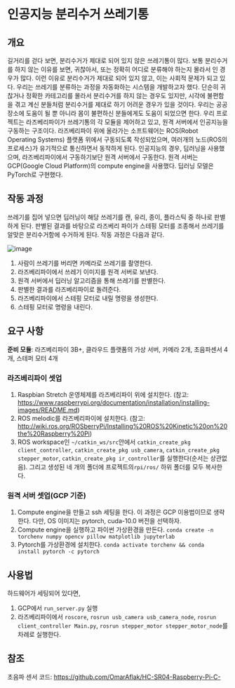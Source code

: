 # 인공지능 분리수거 쓰레기통
## 개요
길거리를 걷다 보면, 분리수거가 제대로 되어 있지 않은 쓰레기통이 많다. 보통 분리수거를 하지 않는 이유를 보면, 귀찮아서, 또는 정확히 어디로 분류해야 하는지 몰라서 인 경우가 많다. 이런 이유로 분리수거가 제대로 되어 있지 않고, 이는 사회적 문제가 되고 있다. 우리는 쓰레기를 분류하는 과정을 자동화하는 시스템을 개발하고자 했다.
단순히 귀찮거나 정확한 카테고리를 몰라서 분리수거를 하지 않는 경우도 있지만, 시각에 불편함을 겪고 계신 분들처럼 분리수거를 제대로 하기 어려운 경우가 있을 것이다. 우리는 공공장소에 도움이 될 뿐 아니라 몸이 불편하신 분들에게도 도움이 되었으면 한다.
우리 프로젝트는 라즈베리파이가 쓰레기통의 각 모듈을 제어하고 있고, 원격 서버에서 인공지능을 구동하는 구조이다. 라즈베리파이 위에 올라가는 소프트웨어는 ROS(Robot Operating Systems) 플랫폼 위에서 구동되도록 작성되었으며, 여러개의 노드(ROS의 프로세스)가 유기적으로 통신하면서 동작하게 된다. 인공지능의 경우, 딥러닝을 사용했으며, 라즈베리파이에서 구동하기보단 원격 서버에서 구동한다. 원격 서버는 GCP(Google Cloud Platform)의 compute engine을 사용했다. 딥러닝 모델은 PyTorch로 구현했다.

## 작동 과정
쓰레기를 집어 넣으면 딥러닝이 해당 쓰레기를 캔, 유리, 종이, 플라스틱 중 하나로 판별하게 된다. 판별된 결과를 바탕으로 라즈베리 파이가 스테핑 모터를 조종해서 쓰레기를 알맞은 분리수거함에 수거하게 된다. 작동 과정은 다음과 같다.

![image](https://user-images.githubusercontent.com/26874750/66266151-04ff8280-e85c-11e9-956f-d17cd98b18d9.png)

1. 사람이 쓰레기를 버리면 카메라로 쓰레기를 촬영한다.
2. 라즈베리파이에서 쓰레기 이미지를 원격 서버로 보낸다.
3. 원격 서버에서 딥러닝 알고리즘을 통해 쓰레기를 판별한다.
4. 판별한 결과를 라즈베리파이로 돌려준다.
5. 라즈베리파이에서 스테핑 모터로 내릴 명령을 생성한다.
6. 스테핑 모터로 명령을 내린다.

## 요구 사항
**준비 모듈**: 라즈베리파이 3B+, 클라우드 플랫폼의 가상 서버, 카메라 2개, 초음파센서 4개, 스테퍼 모터 4개

### 라즈베리파이 셋업
1. Raspbian Stretch 운영체제를 라즈베리파이 위에 설치한다. (참고: https://www.raspberrypi.org/documentation/installation/installing-images/README.md)
2. ROS melodic를 라즈베리파이에 설치한다. (참고: http://wiki.ros.org/ROSberryPi/Installing%20ROS%20Kinetic%20on%20the%20Raspberry%20Pi)
3. ROS workspace인 ```~/catkin_ws/src```안에서 ```catkin_create_pkg client_controller```, ```catkin_create_pkg usb_camera```, ```catkin_create_pkg stepper_motor```, ```catkin_create_pkg ir_controller```를 실행한다(순서는 상관없음). 그리고 생성된 네 개의 폴더에 프로젝트의```rpi/ros/``` 하위 폴더를 모두 복사한다.

### 원격 서버 셋업(GCP 기준)
1. Compute engine을 만들고 ssh 세팅을 한다. 이 과정은 GCP 이용법이므로 생략한다. 다만, OS 이미지는 pytorch, cuda-10.0 버전을 선택하자.
2. Compute engine을 실행하고 파이썬 가상환경을 만든다. ```conda create -n torchenv numpy opencv pillow matplotlib jupyterlab```
3. Pytorch를 가상환경에 설치한다. ```conda activate torchenv && conda install pytorch -c pytorch```

## 사용법
하드웨어가 세팅되어 있다면,
1. GCP에서 ```run_server.py``` 실행
2. 라즈베리파이에서 ```roscore```, ```rosrun usb_camera usb_camera_node```, ```rosrun client_controller Main.py```, ```rosrun stepper_motor stepper_motor_node```를 차례로 실행한다.

## 참조
초음파 센서 코드: https://github.com/OmarAflak/HC-SR04-Raspberry-Pi-C-
